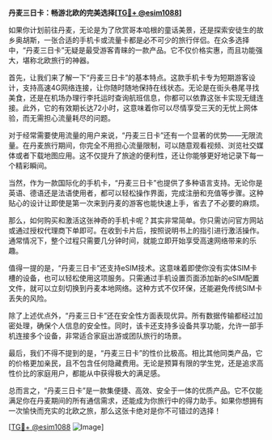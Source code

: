 **丹麦三日卡：畅游北欧的完美选择[[TG💪+ @esim1088](https://t.me/s/esim1088)]**

如果你计划前往丹麦，无论是为了欣赏哥本哈根的童话美景，还是探索安徒生的故乡奥胡斯，一张合适的手机卡或流量卡都是必不可少的旅行伴侣。在众多选择中，“丹麦三日卡”无疑是最受游客青睐的一款产品。它不仅价格实惠，而且功能强大，堪称北欧旅行的神器。

首先，让我们来了解一下“丹麦三日卡”的基本特点。这款手机卡专为短期游客设计，支持高速4G网络连接，让你随时随地保持在线状态。无论是在街头巷尾寻找美食，还是在机场办理行李托运时查询航班信息，你都可以依靠这张卡实现无缝连接。此外，它的有效期长达72小时，这意味着你可以尽情享受三天的无忧上网体验，而无需担心流量耗尽的问题。

对于经常需要使用流量的用户来说，“丹麦三日卡”还有一个显著的优势——无限流量。在丹麦旅行期间，你完全不用担心流量限制，可以随意观看视频、浏览社交媒体或者下载地图应用。这不仅提升了旅途的便利性，还让你能够更好地记录下每一个精彩瞬间。

当然，作为一款国际化的手机卡，“丹麦三日卡”也提供了多种语言支持。无论你是英语、德语还是法语使用者，都可以轻松操作界面，完成注册和充值等步骤。这种贴心的设计让即使是第一次来到丹麦的游客也能快速上手，省去了不必要的麻烦。

那么，如何购买和激活这张神奇的手机卡呢？其实非常简单。你只需访问官方网站或通过授权代理商下单即可。在收到卡片后，按照说明书上的指引进行激活操作。通常情况下，整个过程只需要几分钟时间，就能立即开始享受高速网络带来的乐趣。

值得一提的是，“丹麦三日卡”还支持eSIM技术。这意味着即使你没有实体SIM卡槽的设备，也可以轻松使用这项服务。只需通过手机设置页面添加新的eSIM配置文件，就可以立刻切换到丹麦本地网络。这种方式不仅环保，还能避免传统SIM卡丢失的风险。

除了上述优点外，“丹麦三日卡”还在安全性方面表现优异。所有数据传输都经过加密处理，确保个人信息的安全性。同时，该卡还支持多设备共享功能，允许一部手机连接多个设备，非常适合家庭出游或团队旅行的场景。

最后，我们不得不提到的是，“丹麦三日卡”的性价比极高。相比其他同类产品，它的价格更加亲民，且不包含任何隐藏费用。无论是预算有限的学生党，还是追求高性价比的家庭用户，都能从中获得极大的满足感。

总而言之，“丹麦三日卡”是一款集便捷、高效、安全于一体的优质产品。它不仅能满足你在丹麦期间的所有通信需求，还能成为你旅行中的得力助手。如果你想拥有一次愉快而充实的北欧之旅，那么这张卡绝对是你不可错过的选择！

[[TG💪+ @esim1088](https://t.me/s/esim1088) ![Image](https://i.postimg.cc/4NQfJmqS/Snipaste-2025-05-13-00-14-12.png)]
